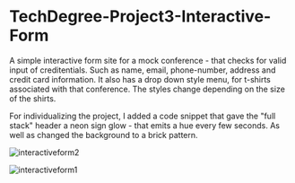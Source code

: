 # TechDegree-Project3-Interactive-Form
 
A simple interactive form site for a mock conference - that checks for valid input of creditentials. Such as name, email, phone-number, address and credit card information. It also has a drop down style menu, for t-shirts associated with that conference. The styles change depending on the size of the shirts.

For individualizing the project, I added a code snippet that gave the "full stack" header a neon sign glow - that emits a hue every few seconds. As well as changed the background to a brick pattern. 

![interactiveform2](https://user-images.githubusercontent.com/54726803/115056652-1b56b780-9eb1-11eb-8ff7-a3dc12c65d93.png)

![interactiveform1](https://user-images.githubusercontent.com/54726803/115056668-1f82d500-9eb1-11eb-87f0-b200ba7325a2.png)


